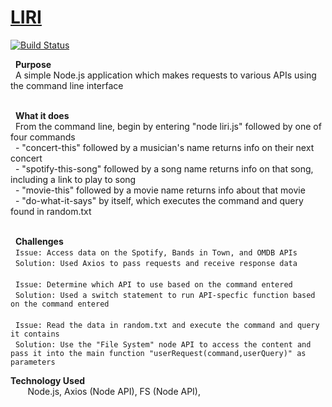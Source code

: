 # [LIRI]
[![Build Status](https://travis-ci.org/joemccann/dillinger.svg?branch=master)](https://travis-ci.org/joemccann/dillinger)



&nbsp; **Purpose** </br>
&nbsp; A simple Node.js application which makes requests to various APIs using the command line interface   </br></br>

&nbsp; **What it does** </br>
&nbsp;  From the command line, begin by entering "node liri.js" followed by one of four commands </br>
&nbsp; - "concert-this" followed by a musician's name returns info on their next concert  </br>
&nbsp; - "spotify-this-song" followed by a song name returns info on that song, including a link to play to song  </br>
&nbsp; - "movie-this" followed by a movie name returns info about that movie  </br>
&nbsp; - "do-what-it-says" by itself, which executes the command and query found in random.txt  </br></br>

&nbsp; **Challenges**
</br>&nbsp; `` Issue: Access data on the Spotify, Bands in Town, and OMDB APIs ``
</br>&nbsp; `` Solution: Used Axios to pass requests and receive response data ``
</br>
</br>&nbsp; `` Issue: Determine which API to use based on the command entered  ``
</br>&nbsp; `` Solution: Used a switch statement to run API-specfic function based on the command entered  ``
</br>
</br>&nbsp; `` Issue: Read the data in random.txt and execute the command and query it contains ``
</br>&nbsp; `` Solution: Use the "File System" node API to access the content and pass it into the main function "userRequest(command,userQuery)" as parameters   ``
</br>

**Technology Used** </br>
&nbsp;&nbsp;&nbsp;&nbsp;&nbsp;&nbsp; Node.js, Axios (Node API), FS (Node API), </br>


[LIRI]: <https://mprestonsparks.github.io/LIRI/>

